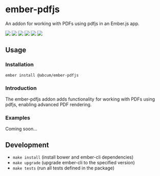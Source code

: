 # ember-pdfjs

An addon for working with PDFs using pdfjs in an Ember.js app.

[![](https://img.shields.io/circleci/project/abcum/ember-pdfjs/master.svg?style=flat-square)](https://circleci.com/gh/abcum/ember-pdfjs) [![](https://img.shields.io/npm/v/@abcum/ember-pdfjs.svg?style=flat-square)](https://www.npmjs.com/package/@abcum/ember-pdfjs) [![](https://img.shields.io/badge/ember-2.16.1+-orange.svg?style=flat-square)](https://github.com/abcum/ember-pdfjs) [![](https://david-dm.org/abcum/ember-pdfjs/status.svg?style=flat-square)](https://david-dm.org/abcum/ember-pdfjs) [![](https://david-dm.org/abcum/ember-pdfjs/dev-status.svg?style=flat-square)](https://david-dm.org/abcum/ember-pdfjs?type=dev) [![](https://img.shields.io/badge/license-MIT-00bfff.svg?style=flat-square)](https://github.com/abcum/ember-pdfjs) 

## Usage

### Installation

`ember install @abcum/ember-pdfjs`

### Introduction

The ember-pdfjs addon adds functionality for working with PDFs using pdfjs, enabling advanced PDF rendering.

### Examples

Coming soon...

## Development

- `make install` (install bower and ember-cli dependencies)
- `make upgrade` (upgrade ember-cli to the specified version)
- `make tests` (run all tests defined in the package)
